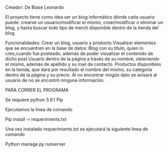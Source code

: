 Creador: De Biase Leonardo

El proyecto tiene como idea ser un blog informático dónde cada usuario puede: crearse un usuario/modificar el mismo, crear/modificar o eliminar un blog, y hasta buscar todo tipo de merch disponible dentro de la tienda del blog.


Funcionalidades: 
Crear un blog, usuario y producto
Visualizar elementos que se encuentren en la  base de datos:
  Blog con su título, quien lo creo,cuando fue posteado, además de poder visualizar el contenido de dicho post
  Usuario dentro de la página a través de su nombre, obteniendo el mismo, además de apellido y su mail de contacto.
  Productos disponibles en la tienda, que dará por resultado el nombre del mismo, su categoría dentro de la página y su precio.
  Al no encontrar ningún dato se avisará al usuario de no se encontró ninguna información.


PARA CORRER EL PROGRAMA 

Se requiere 
python 3.9.1
Pip

Ejecutamos la línea de comando 

Pip install -r requerimients.txt

Una ves instalado requerimients.txt se ejecutará la siguiente línea de comando

Python manage.py runserver
